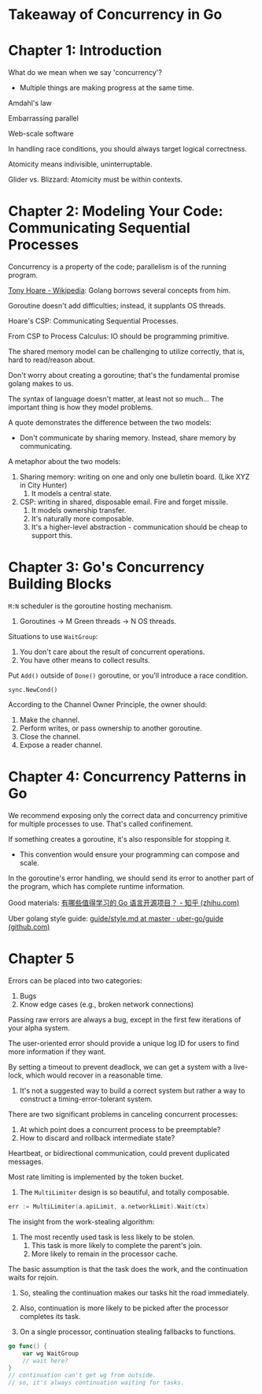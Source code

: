 # Takeaway of Concurrency in Go

# Chapter 1: Introduction

What do we mean when we say 'concurrency'?

- Multiple things are making progress at the same time.

Amdahl's law

Embarrassing parallel

Web-scale software



In handling race conditions, you should always target logical correctness.



Atomicity means indivisible, uninterruptable.

Glider vs. Blizzard: Atomicity must be within contexts.



# Chapter 2: Modeling Your Code: Communicating Sequential Processes

Concurrency is a property of the code; parallelism is of the running program.

[Tony Hoare - Wikipedia](https://en.wikipedia.org/wiki/Tony_Hoare): Golang borrows several concepts from him.

Goroutine doesn't add difficulties; instead, it supplants OS threads.



Hoare's CSP: Communicating Sequential Processes.

From CSP to Process Calculus: IO should be programming primitive.

The shared memory model can be challenging to utilize correctly, that is, hard to read/reason about.



Don't worry about creating a goroutine; that's the fundamental promise golang makes to us.



The syntax of language doesn't matter, at least not so much... The important thing is how they model problems.



A quote demonstrates the difference between the two models:

- Don't communicate by sharing memory. Instead, share memory by communicating.



A metaphor about the two models:

1. Sharing memory: writing on one and only one bulletin board. (Like XYZ in City Hunter)
   1. It models a central state.
2. CSP: writing in shared, disposable email. Fire and forget missile.
   1. It models ownership transfer.
   2. It's naturally more composable.
   3. It's a higher-level abstraction - communication should be cheap to support this.



# Chapter 3: Go's Concurrency Building Blocks

`M:N` scheduler is the goroutine hosting mechanism.

1. Goroutines -> M Green threads -> N OS threads.



Situations to use `WaitGroup`:

1. You don't care about the result of concurrent operations.
2. You have other means to collect results.



Put `Add()` outside of `Done()` goroutine, or you'll introduce a race condition.



`sync.NewCond()`



According to the Channel Owner Principle, the owner should:

1. Make the channel.
2. Perform writes, or pass ownership to another goroutine.
3. Close the channel.
4. Expose a reader channel.



# Chapter 4: Concurrency Patterns in Go

We recommend exposing only the correct data and concurrency primitive for multiple processes to use. That's called confinement.



If something creates a goroutine, it's also responsible for stopping it.

- This convention would ensure your programming can compose and scale.



In the goroutine's error handling, we should send its error to another part of the program, which has complete runtime information.



Good materials: [有哪些值得学习的 Go 语言开源项目？ - 知乎 (zhihu.com)](https://www.zhihu.com/question/20801814/answer/1534555951)



Uber golang style guide: [guide/style.md at master · uber-go/guide (github.com)](https://github.com/uber-go/guide/blob/master/style.md)



# Chapter 5

Errors can be placed into two categories:

1. Bugs
2. Know edge cases (e.g., broken network connections)



Passing raw errors are always a bug, except in the first few iterations of your alpha system.



The user-oriented error should provide a unique log ID for users to find more information if they want.



By setting a timeout to prevent deadlock, we can get a system with a live-lock, which would recover in a reasonable time.

1. It's not a suggested way to build a correct system but rather a way to construct a timing-error-tolerant system.



There are two significant problems in canceling concurrent processes:

1. At which point does a concurrent process to be preemptable?
2. How to discard and rollback intermediate state?



Heartbeat, or bidirectional communication, could prevent duplicated messages.



Most rate limiting is implemented by the token bucket.

1. The `MultiLimiter` design is so beautiful, and totally composable.

```go
err := MultiLimiter(a.apiLimit, a.networkLimit).Wait(ctx)
```



The insight from the work-stealing algorithm:

1. The most recently used task is less likely to be stolen.
   1. This task is more likely to complete the parent's join.
   2. More likely to remain in the processor cache.



The basic assumption is that the task does the work, and the continuation waits for rejoin.

1. So, stealing the continuation makes our tasks hit the road immediately.

2. Also, continuation is more likely to be picked after the processor completes its task.
3. On a single processor, continuation stealing fallbacks to functions.

```go
go func() {
    var wg WaitGroup
    // wait here?
}
// continuation can't get wg from outside.
// so, it's always continuation waiting for tasks.
```

